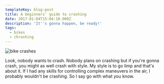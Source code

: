 ```yaml
---
templateKey: blog-post
title: A beginners’ guide to crashing
date: 2017-01-04T15:04:10.000Z
description: 'It''s gonna happen, be ready!'
tags:
  - bikes
  - chrashing
---
```

![bike crashes](/img/cyclotron_bike_emergency_feature.jpg)

Look, nobody wants to crash. Nobody plans on crashing but if you're gonna crash, you might as well crash with style. My style is to go limp and that's about it. If I had any skills for controlling complex maneuvers in the air, I probably wouldn't be crashing. So I say go with what you know.
